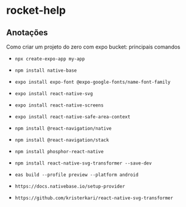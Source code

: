 # rocket-help



## Anotações

Como criar um projeto do zero com expo bucket: principais comandos

- `npx create-expo-app my-app`
- `npm install native-base`
- `expo install expo-font @expo-google-fonts/name-font-family`
- `expo install react-native-svg`
- `expo install react-native-screens`
- `expo install react-native-safe-area-context`
- `npm install @react-navigation/native`
- `npm install @react-navigation/stack`
- `npm install phosphor-react-native`
- `npm install react-native-svg-transformer --save-dev`

- `eas build --profile preview --platform android`

- `https://docs.nativebase.io/setup-provider`
- `https://github.com/kristerkari/react-native-svg-transformer`